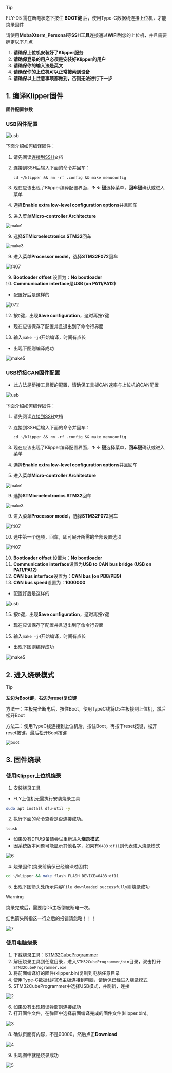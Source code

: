 

> [!TIP]
> FLY-D5 需在断电状态下按住 **BOOT键** 后，使用Type-C数据线连接上位机，才能烧录固件

请使用**MobaXterm_Personal**等**SSH工具**连接通过**WIFI**到您的上位机，并且需要确定以下几点

1. **请确保上位机安装好了Klipper服务**
2. **请确保登录的用户必须是安装好Klipper的用户**
3. **请确保你的输入法是英文**
4. **请确保你的上位机可以正常搜索到设备**
5. **请确保以上注意事项都做到，否则无法进行下一步**

## 1. 编译Klipper固件

**固件配置参数**

<!-- tabs:start -->

### ****USB固件配置****

![usb](../../images/boards/fly_d5/usb.png)

下面介绍如何编译固件：

1. 请先阅读[连接到SSH](/introduction/conntossh "点击即可跳转")文档

2. 连接到SSH后输入下面的命令并回车：

   ```
   cd ~/klipper && rm -rf .config && make menuconfig
   ```

3. 现在应该出现了Klipper编译配置界面，**↑ ↓ 键**选择菜单，**回车键**确认或进入菜单

4. 选择**Enable extra low-level configuration options**并且回车

5. 进入菜单**Micro-controller Architecture**

<img src="../../images/firmware/make1.png" alt="make1" style="zoom:90%;" />

9. 选择**STMicroelectronics STM32**回车

<img src="../../images/firmware/make3.png" alt="make3" style="zoom:90%;" />

9. 进入菜单**Processor model**，选择**STM32F072**回车

![f407](../../images/boards/fly_d5/f072.jpg)

9. **Bootloader offset** 设置为：**No bootloader**
10. **Communication interface**是**USB (on PA11/PA12)**

* 配置好后是这样的

![072](../../images/boards/fly_d5/usb.png)

12. 按```Q```键，出现**Save configuration**，这时再按```Y```键

* 现在应该保存了配置并且退出到了命令行界面

13. 输入```make -j4```开始编译，时间有点长

* 出现下图则编译成功

![make5](../../images/firmware/make5.png)

### ****USB桥接CAN固件配置****

* 此方法是桥接工具板的配置，请确保工具板CAN速率与上位机的CAN配置

![usb](../../images/boards/fly_d5/can.png)

下面介绍如何编译固件：

1. 请先阅读[连接到SSH](/introduction/conntossh "点击即可跳转")文档

2. 连接到SSH后输入下面的命令并回车：

   ```
   cd ~/klipper && rm -rf .config && make menuconfig
   ```

3. 现在应该出现了Klipper编译配置界面，**↑ ↓ 键**选择菜单，**回车键**确认或进入菜单

4. 选择**Enable extra low-level configuration options**并且回车

5. 进入菜单**Micro-controller Architecture**

<img src="../../images/firmware/make1.png" alt="make1" style="zoom:90%;" />

9. 选择**STMicroelectronics STM32**回车

<img src="../../images/firmware/make3.png" alt="make3" style="zoom:90%;" />

9. 进入菜单**Processor model**，选择**STM32F072**回车

![f407](../../images/boards/fly_d5/f072.jpg)

10. 选中第一个选项，回车，即可展开所需的全部设置选项

![f407](../../images/boards/fly_d5/f072.jpg)

10. **Bootloader offset** 设置为：**No bootloader**
11. **Communication interface**设置为**USB to CAN bus bridge (USB on PA11/PA12)**
12. **CAN bus  interface**设置为：**CAN bus (on PB8/PB9)**
13. **CAN bus speed**设置为：**1000000**

* 配置好后是这样的

![usb](../../images/boards/fly_d5/can.png)

15. 按```Q```键，出现**Save configuration**，这时再按```Y```键

* 现在应该保存了配置并且退出到了命令行界面

15. 输入```make -j4```开始编译，时间有点长

* 出现下图则编译成功

![make5](../../images/firmware/make5.png)

<!-- tabs:end -->



## 2. 进入烧录模式

>[!TIP]
>
> **左边为Boot键，右边为reset复位键**
>
>方法一：主板完全断电后，按住Boot，使用TypeC线将D5主板接到上位机，然后松开Boot
>
>方法二：使用TypeC线连接到上位机后，按住Boot，再按下reset按键，松开reset按键，最后松开Boot按键

<img src="../../images/boards/fly_d5/boot.png" alt="boot" style="zoom:90%;" />



## 3. 固件烧录

<!-- tabs:start -->

### **使用Klipper上位机烧录**

1. 安装烧录工具

* FLY上位机无需执行安装烧录工具

```bash
sudo apt install dfu-util -y
```

2. 执行下面的命令查看是否连接成功。

```bash
lsusb
```

* 如果没有DFU设备请尝试重新进入**烧录模式**
* 因系统版本问题可能显示其他名字，如果有`0483:df11`则代表进入烧录模式

![6](../../images/boards/fly_sht36_42/6.png ":no-zooom")

4. 烧录固件(烧录前确保已经编译过固件)

```bash
cd ~/klipper && make flash FLASH_DEVICE=0483:df11
```

5. 出现下图箭头处所示内容``File downloaded successfully``则烧录成功

>[!Warning]
>
>烧录完成后，需要给D5主板彻底断电一次。
>
>红色箭头所指这一行之后的报错请忽略！！！

![7](../../images/boards/fly_super8_pro/dfu.png ":no-zooom")

### **使用电脑烧录**

1. 下载烧录工具：[STM32CubeProgrammer](https://cdn.mellow.klipper.cn/Utils/STM32CubeProgrammer.zip '点击即可下载')
2. 解压烧录工具到任意目录，进入`STM32CubeProgrammer/bin`目录，双击打开`STM32CubeProgrammer.exe`
3. 将前面编译好的固件(klipper.bin)复制到电脑任意目录
4. 使用Type-C数据线将D5主板连接到电脑，请确保已经进入[烧录模式](/board/fly_d5/flash?id=_2-进入烧录模式 "点击即可跳转")
5. STM32CubeProgrammer中选择USB模式，并刷新，连接

![2](../../images/boards/fly_sht36_42/2.png ":no-zooom")

6. 如果没有出现错误弹窗则连接成功
7. 打开固件文件，在弹窗中选择前面编译完成的固件文件(klipper.bin)。

![3](../../images/boards/fly_sht36_42/3.png ":no-zooom")

8. 确认页面有内容，不是00000。然后点击**Download**

![4](../../images/boards/fly_sht36_42/4.png ":no-zooom")

9. 出现图中就是烧录成功

![5](../../images/boards/fly_sht36_42/5.png ":no-zooom")

<!-- tabs:end -->

